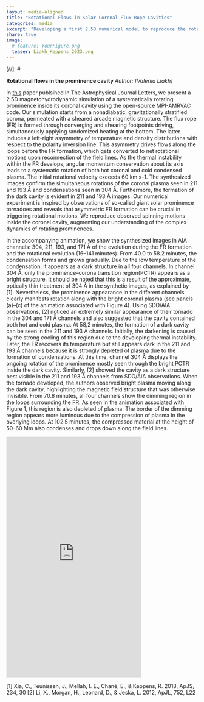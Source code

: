 ```yaml
---
layout: media-aligned
title: "Rotational Flows in Solar Coronal Flux Rope Cavities"
categories: media
excerpt: "Developing a first 2.5D numerical model to reproduce the rotational flows in the prominence cavities.  "
share: true
image:
  # feature: YourFigure.png
  teaser: Liakh_Keppens_2023.png
---
```



[//]: # <!-- <h3 style="display: inline-block;"></h3> -->

**Rotational flows in the prominence cavity**
*Author: [Valeriia Liakh]*

In [this](https://iopscience.iop.org/article/10.3847/2041-8213/acea78/pdf) paper publsihed in The Astrophysical Journal Letters,  we present a 2.5D magnetohydrodynamic simulation of a systematically rotating prominence inside its coronal cavity using the open-source MPI-AMRVAC code. Our simulation starts from a nonadiabatic, gravitationally stratified corona, permeated with a sheared arcade magnetic structure. The flux rope (FR) is formed through converging and shearing footpoints driving, simultaneously applying randomized heating at the bottom. The latter induces a left-right asymmetry of temperature and density distributions with respect to the polarity inversion line. This asymmetry drives flows along the loops before the FR formation, which gets converted to net rotational motions upon reconnection of the field lines. As the thermal instability within the FR develops, angular momentum conservation about its axis leads to a systematic rotation of both hot coronal and cold condensed plasma. The initial rotational velocity exceeds 60 km s-1. The synthesized images confirm the simultaneous rotations of the coronal plasma seen in 211 and 193 Å and condensations seen in 304 Å. Furthermore, the formation of the dark cavity is evident in 211 and 193 Å images. Our numerical experiment is inspired by observations of so-called giant solar prominence tornadoes and reveals that asymmetric FR formation can be crucial in triggering rotational motions. We reproduce observed spinning motions inside the coronal cavity, augmenting our understanding of the complex dynamics of rotating prominences.


In the accompanying animation, we show the synthesized images in AIA channels: 304, 211, 193, and 171 Å of the evolution during the FR formation and the rotational evolution (16–141 minutes). From 40.0 to 58.2 minutes, the condensation forms and grows gradually. Due to the low temperature of the condensation, it appears as a dark structure in all four channels. In channel 304 Å, only the prominence–corona transition region(PCTR) appears as a bright structure. It should be noted that this is a result of the approximate, optically thin treatment of 304 Å in the synthetic images, as explained by [1]. Nevertheless, the prominence appearance in the different channels clearly manifests rotation along with the bright coronal plasma (see panels (a)–(c) of the animation associated with Figure 4). Using SDO/AIA observations, [2] noticed an extremely similar appearance of their tornado in the 304 and 171 Å channels and also suggested that the cavity contained both hot and cold plasma. At 58.2 minutes, the formation of a dark cavity can be seen in the 211 and 193 Å channels. Initially, the darkening is caused by the strong cooling of this region due to the developing thermal instability. Later, the FR recovers its temperature but still appears dark in the 211 and 193 Å channels because it is strongly depleted of plasma due to the formation of condensations. At this time, channel 304 Å displays the ongoing rotation of the prominence mostly seen through the bright PCTR inside the dark cavity. Similarly, [2] showed the cavity as a dark structure best visible in the 211 and 193 Å channels from SDO/AIA observations. When the tornado developed, the authors observed bright plasma moving along the dark cavity, highlighting the magnetic field structure that was otherwise invisible. From 70.8 minutes, all four channels show the dimming region in the loops surrounding the FR. As seen in the animation associated with Figure 1, this region is also depleted of plasma. The border of the dimming region appears more luminous due to the compression of plasma in the overlying loops. At 102.5 minutes, the compressed material at the height of 50–60 Mm also condenses and drops down along the field lines.




<iframe width="356" height="632" src="https://www.youtube.com/embed/tMRB8OchpTA" title="Rotational flows in Solar Coronal Flux Rope Cavities" frameborder="0" allow="accelerometer; autoplay; clipboard-write; encrypted-media; gyroscope; picture-in-picture; web-share" allowfullscreen></iframe>


[1] Xia, C., Teunissen, J., Mellah, I. E., Chané, E., & Keppens, R. 2018, ApJS, 234, 30
[2] Li, X., Morgan, H., Leonard, D., & Jeska, L. 2012, ApJL, 752, L22
